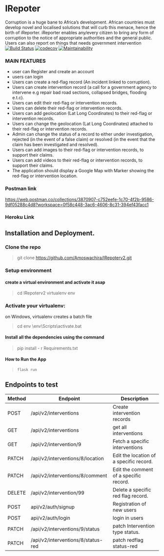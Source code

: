 # IRepoter
Corruption is a huge bane to Africa’s development. African countries must develop novel and localised solutions that will curb this menace, hence the birth of iReporter. iReporter enables any/every citizen to bring any form of corruption to the notice of appropriate authorities and the general public. Users can also report on things that needs government intervention
[![Build Status](https://travis-ci.org/Amoswachira/IRepoterv2.svg?branch=develop)](https://travis-ci.org/Amoswachira/IRepoterv2) [![codecov](https://codecov.io/gh/Amoswachira/IRepoterv2/branch/develop/graph/badge.svg)](https://codecov.io/gh/Amoswachira/IRepoterv2) [![Maintainability](https://api.codeclimate.com/v1/badges/0eb0eb7c71f70e024eca/maintainability)](https://codeclimate.com/github/Amoswachira/IRepoterv2/maintainability)

### MAIN FEATURES
- user can Register and create an account
- users can login
- Users can create a red-flag record (An incident linked to corruption).
- Users can create intervention record (a call for a government agency to intervene e.g repair bad road sections, collapsed bridges, flooding e.t.c).
- Users can edit their red-flag or intervention records.
- Users can delete their red-flag or intervention records.
- Users can add geolocation (Lat Long Coordinates) to their red-flag or intervention records.
- Users can change the geolocation (Lat Long Coordinates) attached to their red-flag or intervention records.
- Admin can change the status of a record to either under investigation, rejected (in the event of a false claim) or resolved (in the event that the claim has been investigated and resolved).
- Users can add images to their red-flag or intervention records, to support their claims.
- Users can add videos to their red-flag or intervention records, to support their claims.
- The application should display a Google Map with Marker showing the red-flag or intervention location.

### Postman link
https://web.postman.co/collections/3870907-c752eefe-1c70-4f2b-9586-9df05288c4d8?workspace=0f58c448-3ac6-4606-8c31-394ef43facc1
### Heroku Link
<!--  -->

## Installation and Deployment.

### Clone the repo
 > git clone https://github.com/Amoswachira/IRepoterv2.git

### Setup environment

#### create a virtual environment and activate it asap
>cd IRepoterv2
>virtualenv env

### Activate your virtualenv:

on Windows, virtualenv creates a batch file
>cd env
>\env\Scripts\activate.bat

#### Install all the dependencies using the command
> pip install - r Requirements.txt

#### How to Run the App
> ```.env
> flask run


## Endpoints to test

| Method | Endpoint                                    | Description                                    |
| ------ | ------------------------------------------- | ---------------------------------------------- |
| POST   | /api/v2/interventions                           | Create intervention records                      |
| GET    | /api/v2/interventions                           |get all interventions                    |
| GET    | /api/v2/intervention/9             | Fetch a specific interventions              |
| PATCH  | /api/v2/interventions/8/location    | Edit the location of a specific record.        |
| PATCH  | /api/v2/interventions/8/comment     | Edit the comment of a specific record.         |
| DELETE | /api/v2/intervention/99             | Delete a specific red flag record.             |
| POST | api/v2/auth/signup             | Registration of new users             |
| POST | api/v2/auth/login             | login in users             |
| PATCH | /api/v2/interventions/9/status             | patch Intervention type status.             |
| PATCH | /api/v2/interventions/8/status-red            | patch redflag status-red             |

